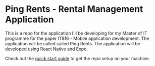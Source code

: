 # Ping Rents - Rental Management Application

This is a repo for the application I'll be developing for my Master of IT programme for the paper IT816 - Mobile application development. The application will be called called Ping Rents. The application will be developed using React Native and Expo.

Check out the [quick start guide](QuickStart.md) to get the repo setup on your machine.
